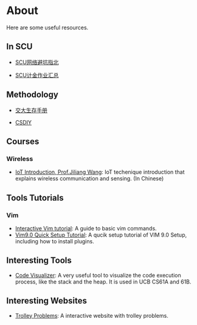 # About
Here are some useful resources.

## In SCU 
- [SCU网络避坑指北](https://scunet.syaoran.top/)

- [SCU计金作业汇总](https://github.com/KarryRen/SCU-CS-Class-Materials.git)


## Methodology
- [交大生存手册](https://survivesjtu.gitbook.io/survivesjtumanual/)

- [CSDIY](https://csdiy.wiki/CS%E5%AD%A6%E4%B9%A0%E8%A7%84%E5%88%92/)

## Courses 
### Wireless
- [IoT Introduction,  Prof.Jiliang Wang](https://iot-book.github.io/0_%E5%89%8D%E8%A8%802/): IoT techenique introduction that explains wireless communication and sensing. (In Chinese)

## Tools Tutorials
### Vim
- [Interactive Vim tutorial](https://www.openvim.com/): A guide to basic vim commands.
- [Vim9.0 Quick Setup Tutorial](https://www.youtube.com/watch?v=UuqhiaxlFDk): A qucik setup tutorial of VIM 9.0 Setup, including how to install plugins.

## Interesting Tools
- [Code Visualizer](https://pythontutor.com/): A very useful tool to visualize the code execution process, like the stack and the heap. It is used in UCB CS61A and 61B.

## Interesting Websites
- [Trolley Problems](https://neal.fun/absurd-trolley-problems/): A interactive website with trolley problems.

